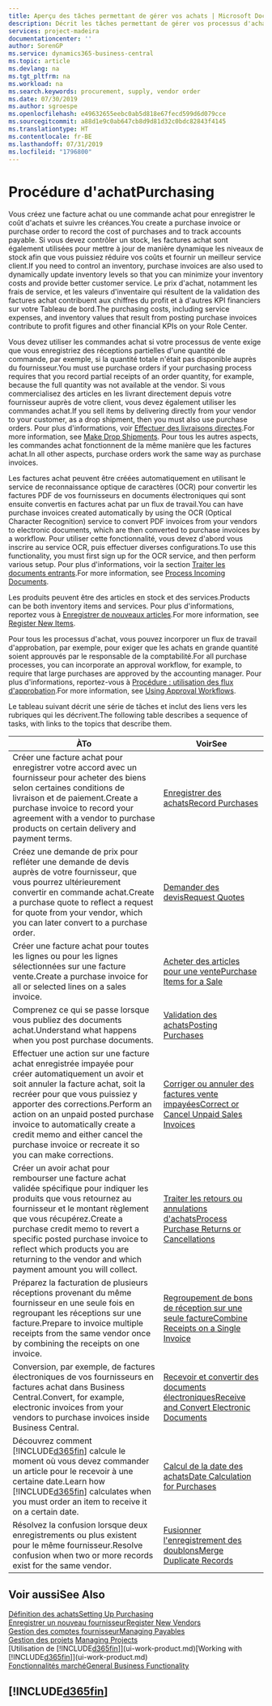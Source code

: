 ```yaml
---
title: Aperçu des tâches permettant de gérer vos achats | Microsoft Docs
description: Décrit les tâches permettant de gérer vos processus d'achat ou d'approvisionnement, y compris le fonctionnement des factures achat et des commandes achat.
services: project-madeira
documentationcenter: ''
author: SorenGP
ms.service: dynamics365-business-central
ms.topic: article
ms.devlang: na
ms.tgt_pltfrm: na
ms.workload: na
ms.search.keywords: procurement, supply, vendor order
ms.date: 07/30/2019
ms.author: sgroespe
ms.openlocfilehash: e49632655eebc0ab5d818e67fecd599d6d079cce
ms.sourcegitcommit: a88d1e9c0ab647cb8d9d81d32c0bdc82843f4145
ms.translationtype: HT
ms.contentlocale: fr-BE
ms.lasthandoff: 07/31/2019
ms.locfileid: "1796800"
---
```

# <a name="purchasing"></a><span data-ttu-id="5face-103">Procédure d'achat</span><span class="sxs-lookup"><span data-stu-id="5face-103">Purchasing</span></span>
<span data-ttu-id="5face-104">Vous créez une facture achat ou une commande achat pour enregistrer le coût d'achats et suivre les créances.</span><span class="sxs-lookup"><span data-stu-id="5face-104">You create a purchase invoice or purchase order to record the cost of purchases and to track accounts payable.</span></span> <span data-ttu-id="5face-105">Si vous devez contrôler un stock, les factures achat sont également utilisées pour mettre à jour de manière dynamique les niveaux de stock afin que vous puissiez réduire vos coûts et fournir un meilleur service client.</span><span class="sxs-lookup"><span data-stu-id="5face-105">If you need to control an inventory, purchase invoices are also used to dynamically update inventory levels so that you can minimize your inventory costs and provide better customer service.</span></span> <span data-ttu-id="5face-106">Le prix d'achat, notamment les frais de service, et les valeurs d'inventaire qui résultent de la validation des factures achat contribuent aux chiffres du profit et à d'autres KPI financiers sur votre Tableau de bord.</span><span class="sxs-lookup"><span data-stu-id="5face-106">The purchasing costs, including service expenses, and inventory values that result from posting purchase invoices contribute to profit figures and other financial KPIs on your Role Center.</span></span>

<span data-ttu-id="5face-107">Vous devez utiliser les commandes achat si votre processus de vente exige que vous enregistriez des réceptions partielles d'une quantité de commande, par exemple, si la quantité totale n'était pas disponible auprès du fournisseur.</span><span class="sxs-lookup"><span data-stu-id="5face-107">You must use purchase orders if your purchasing process requires that you record partial receipts of an order quantity, for example, because the full quantity was not available at the vendor.</span></span> <span data-ttu-id="5face-108">Si vous commercialisez des articles en les livrant directement depuis votre fournisseur auprès de votre client, vous devez également utiliser les commandes achat.</span><span class="sxs-lookup"><span data-stu-id="5face-108">If you sell items by delivering directly from your vendor to your customer, as a drop shipment, then you must also use purchase orders.</span></span> <span data-ttu-id="5face-109">Pour plus d'informations, voir [Effectuer des livraisons directes](sales-how-drop-shipment.md).</span><span class="sxs-lookup"><span data-stu-id="5face-109">For more information, see [Make Drop Shipments](sales-how-drop-shipment.md).</span></span> <span data-ttu-id="5face-110">Pour tous les autres aspects, les commandes achat fonctionnent de la même manière que les factures achat.</span><span class="sxs-lookup"><span data-stu-id="5face-110">In all other aspects, purchase orders work the same way as purchase invoices.</span></span>

<span data-ttu-id="5face-111">Les factures achat peuvent être créées automatiquement en utilisant le service de reconnaissance optique de caractères (OCR) pour convertir les factures PDF de vos fournisseurs en documents électroniques qui sont ensuite convertis en factures achat par un flux de travail.</span><span class="sxs-lookup"><span data-stu-id="5face-111">You can have purchase invoices created automatically by using the OCR (Optical Character Recognition) service to convert PDF invoices from your vendors to electronic documents, which are then converted to purchase invoices by a workflow.</span></span> <span data-ttu-id="5face-112">Pour utiliser cette fonctionnalité, vous devez d'abord vous inscrire au service OCR, puis effectuer diverses configurations.</span><span class="sxs-lookup"><span data-stu-id="5face-112">To use this functionality, you must first sign up for the OCR service, and then perform various setup.</span></span> <span data-ttu-id="5face-113">Pour plus d'informations, voir la section [Traiter les documents entrants](across-process-income-documents.md).</span><span class="sxs-lookup"><span data-stu-id="5face-113">For more information, see [Process Incoming Documents](across-process-income-documents.md).</span></span>      

<span data-ttu-id="5face-114">Les produits peuvent être des articles en stock et des services.</span><span class="sxs-lookup"><span data-stu-id="5face-114">Products can be both inventory items and services.</span></span> <span data-ttu-id="5face-115">Pour plus d'informations, reportez vous à [Enregistrer de nouveaux articles](inventory-how-register-new-items.md).</span><span class="sxs-lookup"><span data-stu-id="5face-115">For more information, see [Register New Items](inventory-how-register-new-items.md).</span></span>

<span data-ttu-id="5face-116">Pour tous les processus d'achat, vous pouvez incorporer un flux de travail d'approbation, par exemple, pour exiger que les achats en grande quantité soient approuvés par le responsable de la comptabilité.</span><span class="sxs-lookup"><span data-stu-id="5face-116">For all purchase processes, you can incorporate an approval workflow, for example, to require that large purchases are approved by the accounting manager.</span></span> <span data-ttu-id="5face-117">Pour plus d'informations, reportez-vous à [Procédure : utilisation des flux d'approbation](across-how-use-approval-workflows.md).</span><span class="sxs-lookup"><span data-stu-id="5face-117">For more information, see [Using Approval Workflows](across-how-use-approval-workflows.md).</span></span>

<span data-ttu-id="5face-118">Le tableau suivant décrit une série de tâches et inclut des liens vers les rubriques qui les décrivent.</span><span class="sxs-lookup"><span data-stu-id="5face-118">The following table describes a sequence of tasks, with links to the topics that describe them.</span></span>

| <span data-ttu-id="5face-119">À</span><span class="sxs-lookup"><span data-stu-id="5face-119">To</span></span> | <span data-ttu-id="5face-120">Voir</span><span class="sxs-lookup"><span data-stu-id="5face-120">See</span></span> |
| --- | --- |
| <span data-ttu-id="5face-121">Créer une facture achat pour enregistrer votre accord avec un fournisseur pour acheter des biens selon certaines conditions de livraison et de paiement.</span><span class="sxs-lookup"><span data-stu-id="5face-121">Create a purchase invoice to record your agreement with a vendor to purchase products on certain delivery and payment terms.</span></span> |[<span data-ttu-id="5face-122">Enregistrer des achats</span><span class="sxs-lookup"><span data-stu-id="5face-122">Record Purchases</span></span>](purchasing-how-record-purchases.md) |
|<span data-ttu-id="5face-123">Créez une demande de prix pour refléter une demande de devis auprès de votre fournisseur, que vous pourrez ultérieurement convertir en commande achat.</span><span class="sxs-lookup"><span data-stu-id="5face-123">Create a purchase quote to reflect a request for quote from your vendor, which you can later convert to a purchase order.</span></span>|[<span data-ttu-id="5face-124">Demander des devis</span><span class="sxs-lookup"><span data-stu-id="5face-124">Request Quotes</span></span>](purchasing-how-request-quotes.md)|
| <span data-ttu-id="5face-125">Créer une facture achat pour toutes les lignes ou pour les lignes sélectionnées sur une facture vente.</span><span class="sxs-lookup"><span data-stu-id="5face-125">Create a purchase invoice for all or selected lines on a sales invoice.</span></span> |[<span data-ttu-id="5face-126">Acheter des articles pour une vente</span><span class="sxs-lookup"><span data-stu-id="5face-126">Purchase Items for a Sale</span></span>](purchasing-how-purchase-products-sale.md) |
|<span data-ttu-id="5face-127">Comprenez ce qui se passe lorsque vous publiez des documents achat.</span><span class="sxs-lookup"><span data-stu-id="5face-127">Understand what happens when you post purchase documents.</span></span>|[<span data-ttu-id="5face-128">Validation des achats</span><span class="sxs-lookup"><span data-stu-id="5face-128">Posting Purchases</span></span>](ui-post-purchases.md)|
| <span data-ttu-id="5face-129">Effectuer une action sur une facture achat enregistrée impayée pour créer automatiquement un avoir et soit annuler la facture achat, soit la recréer pour que vous puissiez y apporter des corrections.</span><span class="sxs-lookup"><span data-stu-id="5face-129">Perform an action on an unpaid posted purchase invoice to automatically create a credit memo and either cancel the purchase invoice or recreate it so you can make corrections.</span></span> |[<span data-ttu-id="5face-130">Corriger ou annuler des factures vente impayées</span><span class="sxs-lookup"><span data-stu-id="5face-130">Correct or Cancel Unpaid Sales Invoices</span></span>](purchasing-how-correct-cancel-unpaid-purchase-invoices.md) |
| <span data-ttu-id="5face-131">Créer un avoir achat pour rembourser une facture achat validée spécifique pour indiquer les produits que vous retournez au fournisseur et le montant règlement que vous récupérez.</span><span class="sxs-lookup"><span data-stu-id="5face-131">Create a purchase credit memo to revert a specific posted purchase invoice to reflect which products you are returning to the vendor and which payment amount you will collect.</span></span> |[<span data-ttu-id="5face-132">Traiter les retours ou annulations d'achats</span><span class="sxs-lookup"><span data-stu-id="5face-132">Process Purchase Returns or Cancellations</span></span>](purchasing-how-register-new-vendors.md) |
|<span data-ttu-id="5face-133">Préparez la facturation de plusieurs réceptions provenant du même fournisseur en une seule fois en regroupant les réceptions sur une facture.</span><span class="sxs-lookup"><span data-stu-id="5face-133">Prepare to invoice multiple receipts from the same vendor once by combining the receipts on one invoice.</span></span>|[<span data-ttu-id="5face-134">Regroupement de bons de réception sur une seule facture</span><span class="sxs-lookup"><span data-stu-id="5face-134">Combine Receipts on a Single Invoice</span></span>](purchasing-how-to-combine-receipts.md)|
|<span data-ttu-id="5face-135">Conversion, par exemple, de factures électroniques de vos fournisseurs en factures achat dans Business Central.</span><span class="sxs-lookup"><span data-stu-id="5face-135">Convert, for example, electronic invoices from your vendors to purchase invoices inside Business Central.</span></span>|[<span data-ttu-id="5face-136">Recevoir et convertir des documents électroniques</span><span class="sxs-lookup"><span data-stu-id="5face-136">Receive and Convert Electronic Documents</span></span>](purchasing-how-to-receive-and-convert-electronic-documents.md)|
| <span data-ttu-id="5face-137">Découvrez comment [!INCLUDE[d365fin](includes/d365fin_md.md)] calcule le moment où vous devez commander un article pour le recevoir à une certaine date.</span><span class="sxs-lookup"><span data-stu-id="5face-137">Learn how [!INCLUDE[d365fin](includes/d365fin_md.md)] calculates when you must order an item to receive it on a certain date.</span></span>|[<span data-ttu-id="5face-138">Calcul de la date des achats</span><span class="sxs-lookup"><span data-stu-id="5face-138">Date Calculation for Purchases</span></span>](purchasing-date-calculation-for-purchases.md)|
|<span data-ttu-id="5face-139">Résolvez la confusion lorsque deux enregistrements ou plus existent pour le même fournisseur.</span><span class="sxs-lookup"><span data-stu-id="5face-139">Resolve confusion when two or more records exist for the same vendor.</span></span>|[<span data-ttu-id="5face-140">Fusionner l'enregistrement des doublons</span><span class="sxs-lookup"><span data-stu-id="5face-140">Merge Duplicate Records</span></span>](sales-how-merge-duplicate-records.md)|

## <a name="see-also"></a><span data-ttu-id="5face-141">Voir aussi</span><span class="sxs-lookup"><span data-stu-id="5face-141">See Also</span></span>
[<span data-ttu-id="5face-142">Définition des achats</span><span class="sxs-lookup"><span data-stu-id="5face-142">Setting Up Purchasing</span></span>](purchasing-setup-purchasing.md)  
[<span data-ttu-id="5face-143">Enregistrer un nouveau fournisseur</span><span class="sxs-lookup"><span data-stu-id="5face-143">Register New Vendors</span></span>](purchasing-how-register-new-vendors.md)  
[<span data-ttu-id="5face-144">Gestion des comptes fournisseur</span><span class="sxs-lookup"><span data-stu-id="5face-144">Managing Payables</span></span>](payables-manage-payables.md)  
<span data-ttu-id="5face-145">[Gestion des projets](projects-manage-projects.md)  </span><span class="sxs-lookup"><span data-stu-id="5face-145">[Managing Projects](projects-manage-projects.md)  </span></span>  
<span data-ttu-id="5face-146">[Utilisation de [!INCLUDE[d365fin](includes/d365fin_md.md)]](ui-work-product.md)</span><span class="sxs-lookup"><span data-stu-id="5face-146">[Working with [!INCLUDE[d365fin](includes/d365fin_md.md)]](ui-work-product.md)</span></span>  
[<span data-ttu-id="5face-147">Fonctionnalités marché</span><span class="sxs-lookup"><span data-stu-id="5face-147">General Business Functionality</span></span>](ui-across-business-areas.md)

## [!INCLUDE[d365fin](includes/free_trial_md.md)]  
